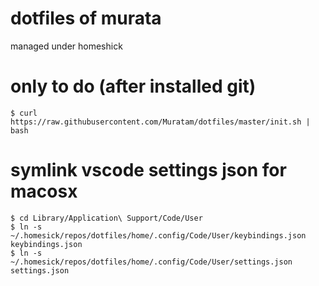 # dotfiles of murata
managed under homeshick

# only to do (after installed git)
```
$ curl https://raw.githubusercontent.com/Muratam/dotfiles/master/init.sh | bash
```

# symlink vscode settings json for macosx
```
$ cd Library/Application\ Support/Code/User
$ ln -s ~/.homesick/repos/dotfiles/home/.config/Code/User/keybindings.json keybindings.json
$ ln -s ~/.homesick/repos/dotfiles/home/.config/Code/User/settings.json settings.json
```
